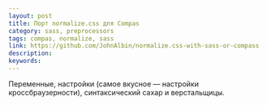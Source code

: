 ```yaml
---
layout: post
title: Порт normalize.css для Compas
category: sass, preprocessors
tags: compas, normalize, sass
link: https://github.com/JohnAlbin/normalize.css-with-sass-or-compass
description:
keywords:
---
```


<p>Переменные, настройки (самое вкусное — настройки кроссбраузерности), синтаксический сахар и верстальщицы.</p>
